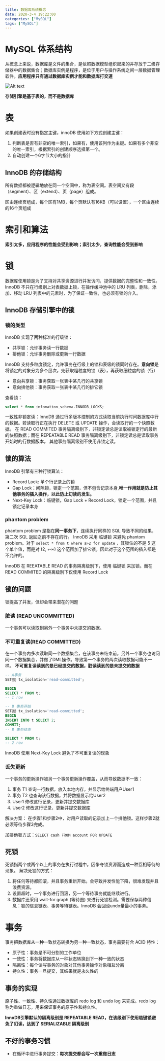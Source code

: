 ```yaml
---
title: 数据库系统概念
date: 2020-3-4 19:22:00
categories: ["MySQL"]
tags: ["MySQL"]
---
```


# MySQL 体系结构
从概念上来说，数据库是文件的集合，是依照数据模型组织起来的并存放于二级存储器中的数据集合；数据库实例是程序，是位于用户与操作系统之间一层数据管理软件。**应用程序只有通过数据库实例才能和数据库打交道**

![Alt text](/img/mysql-architecture.png)

**存储引擎是基于表的，而不是数据库**


# 表
如果创建表时没有指定主键，innoDB 使用如下方式创建主键：
1. 判断表是否有非空的唯一索引，如果有，使用该列作为主键。如果有多个非空的唯一索引，根据索引的创建顺序选择第一个。
2. 自动创建一个6字节大小的指针

## InnoDB 的存储结构
所有数据都被逻辑地放在同一个空间中，称为表空间。表空间又有段（segment）、区（extend）、页（page）组成。

区由连续页组成，每个区有1MB，每个页默认有16KB（可以设置），一个区由连续的16个页组成

# 索引和算法
**索引太多，应用程序的性能会受到影响；索引太少，查询性能会受到影响**



# 锁
数据库使用锁是为了支持对共享资源进行并发访问，提供数据的完整性和一致性。
InnoDB 不只在行级别上对表数据上锁，在操作缓冲池中的 LRU 列表，删除，添加、移动 LRU 列表中的元素时，为了保证一致性，也必须有锁的介入。

## InnoDB 存储引擎中的锁
### 锁的类型
InnoDB 实现了两种标准的行级锁：
- 共享锁：允许事务读一行数据
- 排他锁：允许事务删除或更新一行数据

InnoDB 支持多粒度锁定，允许事务在行级上的锁和表级的锁同时存在。**意向锁**是将锁定的对象分为多个层次，先获取粗粒度的锁（表），再获取细粒度的锁（行）
- 意向共享锁：事务获取一张表中某几行的共享锁
- 意向排他锁：事务获取一张表中某几行的排它锁

查看锁：
```sql
select * from infomation_schema.INNODB_LOCKS;
```

一致性非锁定读：InnoDB 通过行多版本控制的方式读取当前执行时间数据库中行的数据。若读取行正在执行 DELETE 或 UPDATE 操作，会读取行的一个快照数据。
在 READ COMMITED 事务隔离级别下，非锁定读总是读取被锁定行的最新的快照数据；而在 REPEATABLE READ 事务隔离级别下，非锁定读总是读取事务开始时的行数据版本。
其他事务隔离级别不使用非锁定读。

## 锁的算法
InnoDB 引擎有三种行锁算法：
- Record Lock: 单个行记录上的锁
- Gap Lock：间隙锁，锁定一个范围，但不包含记录本身,**唯一作用就是防止其他事务的插入操作，以此防止幻读的发生。**
- Next-Key Lock：临键锁，Gap Lock + Record Lock，锁定一个范围，并且锁定记录本身

### phantom problem
phantom problem 是指在**同一事务下**，连续执行同样的 SQL 导致不同的结果，第二次 SQL 返回之前不存在的行。
InnoDB 采用 临键锁 来避免 phantom problem。对于 `select * from t where a>2 for update` ，其锁住的不是 5 这个单个值，而是对 (2, +∞) 这个范围加了排它锁。因此对于这个范围的插入都是不允许的。

InnoDB 在 REEATABLE READ 的事务隔离级别下，使用 临键锁 来加锁。而在 READ COMMITED 的隔离级别下仅使用 Record Lock

## 锁的问题
锁提高了并发，但却会带来潜在的问题

### 脏读 (READ UNCOMMITTED)
一个事务可以读取到另外一个事务中未提交的数据。

### 不可重复读(READ COMMITTED)
在一个事务内多次读取同一个数据集合，在该事务未结束前，另外一个事务也访问同一个数据集合，并做了DML操作。导致第一个事务的两次读取数据可能不一样。
**不可重复读读到的是已经提交的数据，脏读读到的是未提交的数据**
```sql
-- A事务
SET@@ tx_isolation='read-committed';

BEGIN
SELECT * FROM t;
-- 1 row

-- B 事务开始
SET@@ tx_isolation='read-committed';
BEGIN
INSERT INTO t SELECT 2;
COMMIT;
-- B 事务结束

SELECT * FROM t;
-- 2 row
```

InnoDB 使用 Next-Key Lock 避免了不可重复读的现象


### 丢失更新
一个事务的更新操作被另一个事务更新操作覆盖，从而导致数据不一致：
1. 事务 T1 查询一行数据，放入本地内存，并显示给终端用户User1
2. 事务 T2 也查询该行数据，并将数据显示给User2
3. User1 修改这行记录，更新并提交数据库
4. User2 修改这行记录，更新并提交数据库

解决方案：
在步骤1和步骤2中，对用户读取的记录加上一个排他锁。这样步骤2就必须等待步骤3完成。

加排他锁方式：`SELECT cash FROM account FOR UPDATE`

## 死锁
死锁指两个或两个以上的事务在执行过程中，因争夺锁资源而造成一种互相等待的现象。
解决死锁的方式：
1. 将任何等待都回滚，并且事务重新开始。会导致并发性能下降，很难发现并且浪费资源。
2. 设置超时，一个事务进行回滚，另一个等待事务就能继续进行。
3. 数据库还采用 wait-for graph (等待图) 来进行死锁检测。需要保存两种信息：锁的信息链表、事务等待链表。InnoDB 会回滚undo量最小的事务。


# 事务
事务把数据库从一种一致状态转换为另一种一致状态，事务需要符合 ACID 特性：
- 原子性：事务是不可分割的工作单位
- 一致性：事务将数据库从一种状态转换到下一种一致的状态
- 隔离性：每个读写事务的对象对其他事务操作对象相互分离
- 持久性：事务一旦提交，其结果就是永久性的

## 事务的实现
原子性、一致性、持久性通过数据库的 redo log 和 undo log 来完成。redo log 称为重做日志，用来保证事务的原子性和持久性。

**InnoDB引擎默认的隔离级别是 REPEATABLE READ，在该级别下使用临键锁避免了幻读，达到了 SERIALIZABLE 隔离级别**

## 不好的事务习惯
- 在循环中进行事务提交：**每次提交都会写一次重做日志**
